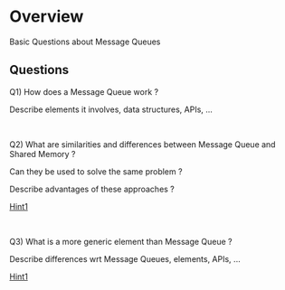
# Overview 

Basic Questions about Message Queues 

## Questions 

Q1) How does a Message Queue work ? 

Describe elements it involves, data structures, APIs, ...  

<br/>

Q2) What are similarities and differences between Message Queue and Shared Memory ? 

Can they be used to solve the same problem ? 

Describe advantages of these approaches ? 

[Hint1](questions_mq_vs_sm1_h1.md)

<br/>

Q3) What is a more generic element than Message Queue ? 

Describe differences wrt Message Queues, elements, APIs, ... 

[Hint1](questions_mq_gen1_h1.md)



